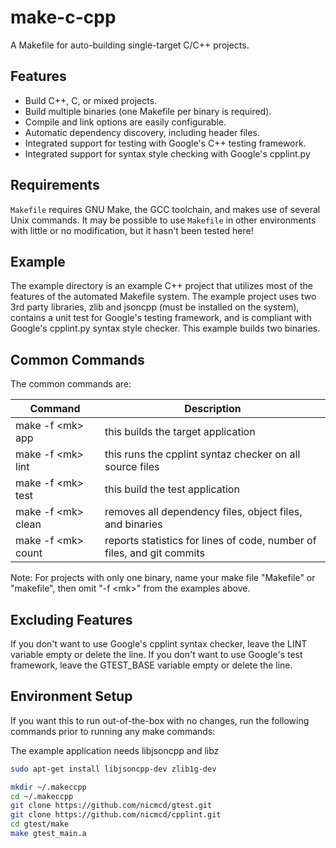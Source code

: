 make-c-cpp
=========

A Makefile for auto-building single-target C/C++ projects.

Features
--------

- Build C++, C, or mixed projects.
- Build multiple binaries (one Makefile per binary is required).
- Compile and link options are easily configurable.
- Automatic dependency discovery, including header files.
- Integrated support for testing with Google's C++ testing framework.
- Integrated support for syntax style checking with Google's cpplint.py

Requirements
------------

`Makefile` requires GNU Make, the GCC toolchain, and makes use of several
Unix commands. It may be possible to use `Makefile` in other environments
with little or no modification, but it hasn't been tested here!

Example
-------

The example directory is an example C++ project that utilizes most of
the features of the automated Makefile system. The example project uses
two 3rd party libraries, zlib and jsoncpp (must be installed on the system), 
contains a unit test for Google's testing framework, and is compliant with 
Google's cpplint.py syntax style checker. This example builds two binaries.

Common Commands
---------------

The common commands are:

| Command                  | Description |
|--------------------------|------------ |
| make -f &lt;mk&gt; app   | this builds the target application |
| make -f &lt;mk&gt; lint  | this runs the cpplint syntaz checker on all source files |
| make -f &lt;mk&gt; test  | this build the test application |
| make -f &lt;mk&gt; clean | removes all dependency files, object files, and binaries |
| make -f &lt;mk&gt; count | reports statistics for lines of code, number of files, and git commits |

Note: For projects with only one binary, name your make file "Makefile" or 
"makefile", then omit "-f &lt;mk&gt;" from the examples above. 

Excluding Features
------------------

If you don't want to use Google's cpplint syntax checker, leave the LINT
variable empty or delete the line.
If you don't want to use Google's test framework, leave the GTEST_BASE
variable empty or delete the line.

Environment Setup
-----------------

If you want this to run out-of-the-box with no changes, run the following commands prior 
to running any make commands:

The example application needs libjsoncpp and libz
```bash
sudo apt-get install libjsoncpp-dev zlib1g-dev
```

```bash
mkdir ~/.makeccpp
cd ~/.makeccpp
git clone https://github.com/nicmcd/gtest.git
git clone https://github.com/nicmcd/cpplint.git
cd gtest/make
make gtest_main.a
```
